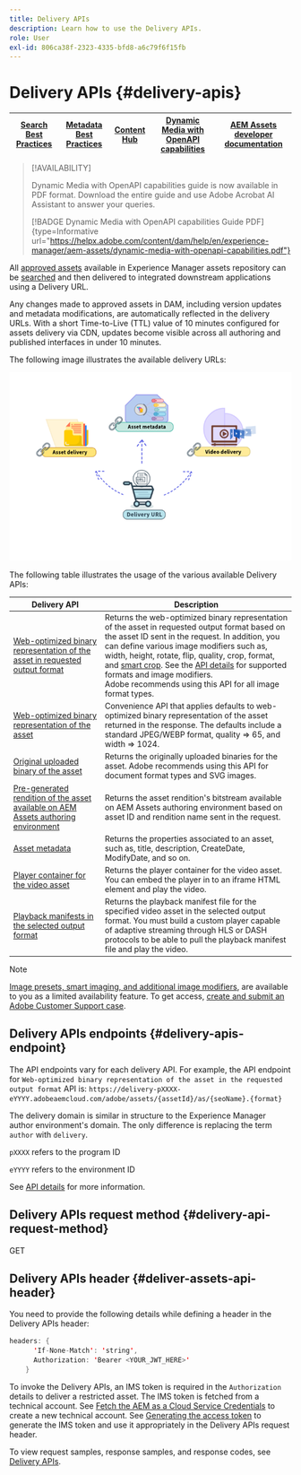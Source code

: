 ```yaml
---
title: Delivery APIs
description: Learn how to use the Delivery APIs.
role: User
exl-id: 806ca38f-2323-4335-bfd8-a6c79f6f15fb
---
```

# Delivery  APIs {#delivery-apis}

| [Search Best Practices](/help/assets/search-best-practices.md) |[Metadata Best Practices](/help/assets/metadata-best-practices.md)|[Content Hub](/help/assets/product-overview.md)|[Dynamic Media with OpenAPI capabilities](/help/assets/dynamic-media-open-apis-overview.md)|[AEM Assets developer documentation](https://developer.adobe.com/experience-cloud/experience-manager-apis/)|
| ------------- | --------------------------- |---------|----|-----|

>[!AVAILABILITY]
>
>Dynamic Media with OpenAPI capabilities guide is now available in PDF format. Download the entire guide and use Adobe Acrobat AI Assistant to answer your queries. 
>
>[!BADGE Dynamic Media with OpenAPI capabilities Guide PDF]{type=Informative url="https://helpx.adobe.com/content/dam/help/en/experience-manager/aem-assets/dynamic-media-with-openapi-capabilities.pdf"}

All [approved assets](approve-assets.md) available in Experience Manager assets repository can be [searched](search-assets-api.md) and then delivered to integrated downstream applications using a Delivery URL.

Any changes made to approved assets in DAM, including version updates and metadata modifications, are automatically reflected in the delivery URLs. With a short Time-to-Live (TTL) value of 10 minutes configured for assets delivery via CDN, updates become visible across all authoring and published interfaces in under 10 minutes.

The following image illustrates the available delivery URLs: 

![Delivery APIs](assets/delivery-url.png)

The following table illustrates the usage of the various available Delivery APIs:

|Delivery API | Description |
|---|---|
| [Web-optimized binary representation of the asset in requested output format](https://adobe-aem-assets-delivery.redoc.ly/#operation/getAssetSeoFormat) |Returns the web-optimized binary representation of the asset in requested output format based on the asset ID sent in the request. In addition, you can define various image modifiers such as, width, height, rotate, flip, quality, crop, format, and [smart crop](/help/assets/dynamic-media/image-profiles.md). See the [API details](https://adobe-aem-assets-delivery.redoc.ly/#operation/getAssetSeoFormat) for supported formats and image modifiers.<br>Adobe recommends using this API for all image format types.|
| [Web-optimized binary representation of the asset](https://adobe-aem-assets-delivery.redoc.ly/#operation/getAsset) |Convenience API that applies defaults to web-optimized binary representation of the asset returned in the response. The defaults include a standard JPEG/WEBP format, quality => 65, and width => 1024. |
|[Original uploaded binary of the asset](https://adobe-aem-assets-delivery.redoc.ly/#operation/getAssetOriginal) |Returns the originally uploaded binaries for the asset. Adobe recommends using this API for document format types and SVG images. |
|[Pre-generated rendition of the asset available on AEM Assets authoring environment](https://adobe-aem-assets-delivery.redoc.ly/#operation/getAssetRendition) |Returns the asset rendition's bitstream available on AEM Assets authoring environment based on asset ID and rendition name sent in the request. |
| [Asset metadata](https://adobe-aem-assets-delivery.redoc.ly/#operation/getAssetMetadata) |Returns the properties associated to an asset, such as, title, description, CreateDate, ModifyDate, and so on.|
| [Player container for the video asset](https://adobe-aem-assets-delivery.redoc.ly/#operation/videoPlayerDelivery) |Returns the player container for the video asset. You can  embed the player in to an iframe HTML element and play the video.|
| [Playback manifests in the selected output format](https://adobe-aem-assets-delivery.redoc.ly/#operation/videoManifestDelivery) | Returns the playback manifest file for the specified video asset in the selected output format. You must build a custom player capable of adaptive streaming through HLS or DASH protocols to be able to pull the playback manifest file and play the video.|


>[!NOTE]
>
>[Image presets, smart imaging, and additional image modifiers](https://adobe-aem-assets-delivery-advancemodifiers.redoc.ly/), are available to you as a limited availability feature. To get access, [create and submit an Adobe Customer Support case](https://helpx.adobe.com/enterprise/using/support-for-experience-cloud.html). 

## Delivery APIs endpoints {#delivery-apis-endpoint}

The API endpoints vary for each delivery API. For example, the API endpoint for `Web-optimized binary representation of the asset in the requested output format` API is:
`https://delivery-pXXXX-eYYYY.adobeaemcloud.com/adobe/assets/{assetId}/as/{seoName}.{format}`

The delivery domain is similar in structure to the Experience Manager author environment's domain. The only difference is replacing the term `author` with `delivery`.

`pXXXX` refers to the program ID

`eYYYY` refers to the environment ID

See [API details](https://adobe-aem-assets-delivery.redoc.ly/#tag/Assets) for more information.

## Delivery APIs request method {#delivery-api-request-method}

GET

## Delivery APIs header {#deliver-assets-api-header}

You need to provide the following details while defining a header in the Delivery APIs header:

```java
headers: {
      'If-None-Match': 'string',
      Authorization: 'Bearer <YOUR_JWT_HERE>'
    }
```

To invoke the Delivery APIs, an IMS token is required in the `Authorization` details to deliver a restricted asset. The IMS token is fetched from a technical account. See [Fetch the AEM as a Cloud Service Credentials](https://experienceleague.adobe.com/docs/experience-manager-cloud-service/content/implementing/developing/generating-access-tokens-for-server-side-apis.html?lang=en#fetch-the-aem-as-a-cloud-service-credentials) to create a new technical account. See [Generating the access token](https://experienceleague.adobe.com/docs/experience-manager-cloud-service/content/implementing/developing/generating-access-tokens-for-server-side-apis.html?lang=en#generating-the-access-token) to generate the IMS token and use it appropriately in the Delivery APIs request header.


To view request samples, response samples, and response codes, see [Delivery APIs](https://adobe-aem-assets-delivery.redoc.ly/#operation/getAssetSeoFormat).
